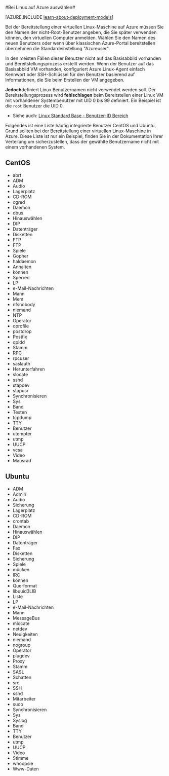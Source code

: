 <properties 
    pageTitle="Auswählen von Benutzernamen für Linux | Microsoft Azure" 
    description="Erfahren Sie, wie bei einer virtuellen Linux-Maschine in Azure auswählen." 
    services="virtual-machines-linux" 
    documentationCenter="" 
    authors="szarkos" 
    manager="timlt" 
    editor=""
    tags="azure-service-management,azure-resource-manager" />

<tags 
    ms.service="virtual-machines-linux" 
    ms.workload="infrastructure-services" 
    ms.tgt_pltfrm="vm-linux" 
    ms.devlang="na" 
    ms.topic="article" 
    ms.date="10/17/2016" 
    ms.author="szark"/>



#<a name="selecting-user-names-for-linux-on-azure"></a>Bei Linux auf Azure auswählen#

[AZURE.INCLUDE [learn-about-deployment-models](../../includes/learn-about-deployment-models-both-include.md)]

Bei der Bereitstellung einer virtuellen Linux-Maschine auf Azure müssen Sie den Namen der nicht-Root-Benutzer angeben, die Sie später verwenden können, den virtuellen Computer anmelden. Wählen Sie den Namen des neuen Benutzers oder wenn über klassischen Azure-Portal bereitstellen übernehmen die Standardeinstellung "Azureuser".

In den meisten Fällen dieser Benutzer nicht auf das Basisabbild vorhanden und Bereitstellungsprozess erstellt werden. Wenn der Benutzer auf das Basisabbild VM vorhanden, konfiguriert Azure Linux-Agent einfach Kennwort oder SSH-Schlüssel für den Benutzer basierend auf Informationen, die Sie beim Erstellen der VM angegeben.

**Jedoch**definiert Linux Benutzernamen nicht verwendet werden soll. Der Bereitstellungsprozess wird **fehlschlagen** beim Bereitstellen einer Linux VM mit vorhandener Systembenutzer mit UID 0 bis 99 definiert. Ein Beispiel ist die `root` Benutzer die UID 0.

 - Siehe auch: [Linux Standard Base - Benutzer-ID Bereich](http://refspecs.linuxfoundation.org/LSB_4.1.0/LSB-Core-generic/LSB-Core-generic/uidrange.html)

Folgendes ist eine Liste häufig integrierte Benutzer CentOS und Ubuntu, Grund sollten bei der Bereitstellung einer virtuellen Linux-Maschine in Azure. Diese Liste ist nur ein Beispiel, finden Sie in der Dokumentation Ihrer Verteilung um sicherzustellen, dass der gewählte Benutzername nicht mit einem vorhandenen System.


## <a name="centos"></a>CentOS
- abrt
- ADM
- Audio
- Lagerplatz
- CD-ROM
- cgred
- Daemon
- dbus
- Hinauswählen
- DIP
- Datenträger
- Disketten
- FTP
- FTP
- Spiele
- Gopher
- haldaemon
- Anhalten
- können
- Sperren
- LP
- e-Mail-Nachrichten
- Mann
- Mem
- nfsnobody
- niemand
- NTP
- Operator
- oprofile
- postdrop
- Postfix
- qpidd
- Stamm
- RPC
- rpcuser
- saslauth
- Herunterfahren
- slocate
- sshd
- stapdev
- stapusr
- Synchronisieren
- Sys
- Band
- Testen
- tcpdump
- TTY
- Benutzer
- utempter
- utmp
- UUCP
- vcsa
- Video
- Mausrad


## <a name="ubuntu"></a>Ubuntu
- ADM
- Admin
- Audio
- Sicherung
- Lagerplatz
- CD-ROM
- crontab
- Daemon
- Hinauswählen
- DIP
- Datenträger
- Fax
- Disketten
- Sicherung
- Spiele
- mücken
- IRC
- können
- Querformat
- libuuid3LIB
- Liste
- LP
- e-Mail-Nachrichten
- Mann
- MessageBus
- mlocate
- netdev
- Neuigkeiten
- niemand
- nogroup
- Operator
- plugdev
- Proxy
- Stamm
- SASL
- Schatten
- src
- SSH
- sshd
- Mitarbeiter
- sudo
- Synchronisieren
- Sys
- Syslog
- Band
- TTY
- Benutzer
- utmp
- UUCP
- Video
- Stimme
- whoopsie
- Www-Daten

 